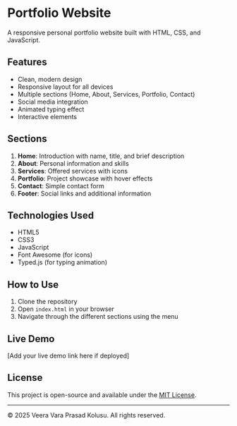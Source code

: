 # Portfolio Website

A responsive personal portfolio website built with HTML, CSS, and JavaScript.

## Features

- Clean, modern design
- Responsive layout for all devices
- Multiple sections (Home, About, Services, Portfolio, Contact)
- Social media integration
- Animated typing effect
- Interactive elements

## Sections

1. **Home**: Introduction with name, title, and brief description
2. **About**: Personal information and skills
3. **Services**: Offered services with icons
4. **Portfolio**: Project showcase with hover effects
5. **Contact**: Simple contact form
6. **Footer**: Social links and additional information

## Technologies Used

- HTML5
- CSS3
- JavaScript
- Font Awesome (for icons)
- Typed.js (for typing animation)

## How to Use

1. Clone the repository
2. Open `index.html` in your browser
3. Navigate through the different sections using the menu

## Live Demo

[Add your live demo link here if deployed]

## License

This project is open-source and available under the [MIT License](LICENSE).

---

© 2025 Veera Vara Prasad Kolusu. All rights reserved.
